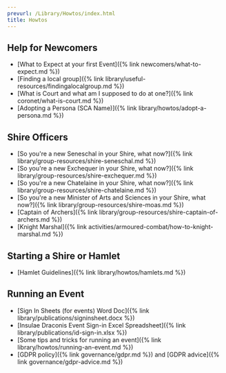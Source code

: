 ```yaml
---
prevurl: /Library/Howtos/index.html
title: Howtos
---
```


## Help for Newcomers

- [What to Expect at your first Event]({% link newcomers/what-to-expect.md %})  
- [Finding a local group]({% link library/useful-resources/findingalocalgroup.md %})  
- [What is Court and what am I supposed to do at one?]({% link coronet/what-is-court.md %})  
- [Adopting a Persona (SCA Name)]({% link library/howtos/adopt-a-persona.md %})  

## Shire Officers

- [So you're a new Seneschal in your Shire, what now?]({% link library/group-resources/shire-seneschal.md %})<br>
- [So you're a new Exchequer in your Shire, what now?]({% link library/group-resources/shire-exchequer.md %})<br>
- [So you're a new Chatelaine in your Shire, what now?]({% link library/group-resources/shire-chatelaine.md %})<br>
- [So you're a new Minister of Arts and Sciences in your Shire, what now?]({% link library/group-resources/shire-moas.md %})<br>
- [Captain of Archers]({% link library/group-resources/shire-captain-of-archers.md %})<br>
- [Knight Marshal]({% link activities/armoured-combat/how-to-knight-marshal.md %})<br>

## Starting a Shire or Hamlet

- [Hamlet Guidelines]({% link library/howtos/hamlets.md %})

## Running an Event

- [Sign In Sheets (for events) Word Doc]({% link library/publications/signinsheet.docx %})
- [Insulae Draconis Event Sign-in Excel Spreadsheet]({% link library/publications/id-sign-in.xlsx %})
- [Some tips and tricks for running an event]({% link library/howtos/running-an-event.md %})
- [GDPR policy]({% link governance/gdpr.md %}) and [GDPR advice]({% link governance/gdpr-advice.md %})

